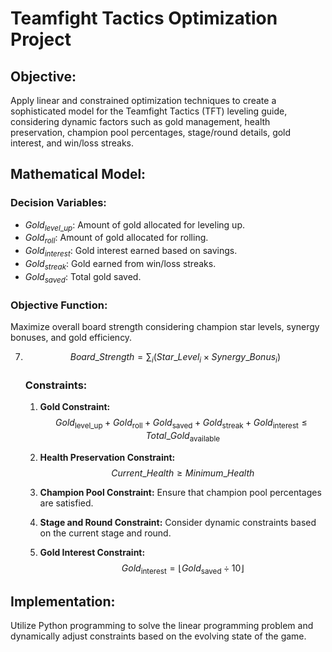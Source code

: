 # Teamfight Tactics Optimization Project

## Objective:

Apply linear and constrained optimization techniques to create a sophisticated model for the Teamfight Tactics (TFT) leveling guide, considering dynamic factors such as gold management, health preservation, champion pool percentages, stage/round details, gold interest, and win/loss streaks.

## Mathematical Model:

### Decision Variables:

- $Gold_{level\_up}$: Amount of gold allocated for leveling up.
- $Gold_{roll}$: Amount of gold allocated for rolling.
- $Gold_{interest}$: Gold interest earned based on savings.
- $Gold_{streak}$: Gold earned from win/loss streaks.
- $Gold_{saved}$: Total gold saved.

### Objective Function:

Maximize overall board strength considering champion star levels, synergy bonuses, and gold efficiency.

7. $$Board\_Strength = \sum_{i} (Star\_Level_i \times Synergy\_Bonus_i)$$
   
   ### Constraints:
   
   1. **Gold Constraint:**
      $$Gold_{\text{level\_up}} + Gold_{\text{roll}} + Gold_{\text{saved}} + Gold_{\text{streak}} + Gold_{\text{interest}} \leq Total\_Gold_{\text{available}}$$
   
   2. **Health Preservation Constraint:**
      $$Current\_Health \geq Minimum\_Health$$
   
   3. **Champion Pool Constraint:**
      Ensure that champion pool percentages are satisfied.
   
   4. **Stage and Round Constraint:**
      Consider dynamic constraints based on the current stage and round.
   
   5. **Gold Interest Constraint:**
      $$Gold_{\text{interest}} = \lfloor Gold_{\text{saved}} \div 10 \rfloor$$

## Implementation:

Utilize Python programming to solve the linear programming problem and dynamically adjust constraints based on the evolving state of the game.